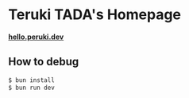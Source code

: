 # Teruki TADA's Homepage

**[hello.peruki.dev](https://hello.peruki.dev)**

## How to debug

```bash
$ bun install
$ bun run dev
```
